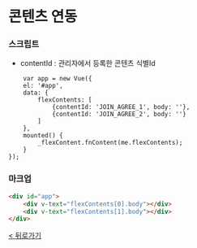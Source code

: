 # 콘텐츠 연동

### 스크립트
- contentId : 관리자에서 등록한 콘텐츠 식별Id
```
    var app = new Vue({
	el: '#app',
	data: {
		flexContents: [
			{contentId: 'JOIN_AGREE_1', body: ''},
			{contentId: 'JOIN_AGREE_2', body: ''}
		]
    },
    mounted() {
		_flexContent.fnContent(me.flexContents);
	}
});
```
### 마크업
```html
<div id="app">
	<div v-text="flexContents[0].body"></div>
	<div v-text="flexContents[1].body"></div>    
</div>
```

[< 뒤로가기](../README.md)